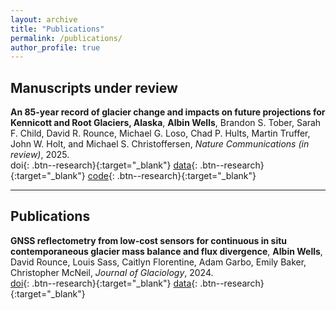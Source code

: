 ```yaml
---
layout: archive
title: "Publications"
permalink: /publications/
author_profile: true
---
```


## Manuscripts under review

**An 85-year record of glacier change and impacts on future projections for Kennicott and Root Glaciers, Alaska**,
**Albin Wells**, Brandon S. Tober, Sarah F. Child, David R. Rounce, Michael G. Loso, Chad P. Hults, Martin Truffer, John W. Holt, and Michael S. Christoffersen,
*Nature Communications (in review)*, 2025.\
doi{: .btn--research}{:target="_blank"}
[data](https://doi.org/10.5281/zenodo.14783252){: .btn--research}{:target="_blank"}
[code](https://github.com/albinwwells/past_and_future_mb){: .btn--research}{:target="_blank"}



---
## Publications

**GNSS reflectometry from low-cost sensors for continuous in situ contemporaneous glacier mass balance and flux divergence**,
**Albin Wells**, David Rounce, Louis Sass, Caitlyn Florentine, Adam Garbo, Emily Baker, Christopher McNeil,
*Journal of Glaciology*, 2024.\
[doi](https://doi.org/10.1017/jog.2024.54){: .btn--research}{:target="_blank"}
[data]([https://arxiv.org/abs/2301.12832](https://doi.org/10.5281/zenodo.10846444)){: .btn--research}{:target="_blank"}





